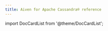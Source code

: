 ```yaml
---
title: Aiven for Apache Cassandra® reference
---
```


import DocCardList from '@theme/DocCardList';

<DocCardList />
